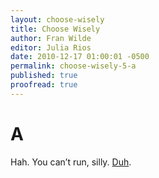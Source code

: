 ```yaml
---
layout: choose-wisely
title: Choose Wisely
author: Fran Wilde
editor: Julia Rios
date: 2010-12-17 01:00:01 -0500
permalink: choose-wisely-5-a
published: true
proofread: true
---
```



# A

Hah. You can’t run, silly. [Duh](/choose-wisely-5-b).
